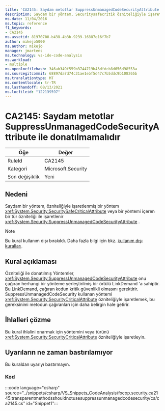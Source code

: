 ```yaml
---
title: 'CA2145: Saydam metotlar SuppressUnmanagedCodeSecurityAttribute ile donatılmamalıdır'
description: Saydam bir yöntem, Securitysafecritik özniteliğiyle işaretlenmiş bir yöntem veya bir yöntemi içeren bir tür SuppressUnmanagedCodeSecurity özniteliğiyle işaretlenir.
ms.date: 11/04/2016
ms.topic: reference
f1_keywords:
- CA2145
ms.assetid: 81970700-b438-4b3b-9239-16887e16f7b7
author: mikejo5000
ms.author: mikejo
manager: jmartens
ms.technology: vs-ide-code-analysis
ms.workload:
- multiple
ms.openlocfilehash: 346ab349f559b3744719b43dfdcb8d656d98553a
ms.sourcegitcommit: 68897da7d74c31ae1ebf5d47c7b5ddc9b108265b
ms.translationtype: MT
ms.contentlocale: tr-TR
ms.lasthandoff: 08/13/2021
ms.locfileid: "122139597"
---
```

# <a name="ca2145-transparent-methods-should-not-be-decorated-with-the-suppressunmanagedcodesecurityattribute"></a>CA2145: Saydam metotlar SuppressUnmanagedCodeSecurityAttribute ile donatılmamalıdır

|Öğe|Değer|
|-|-|
|RuleId|CA2145|
|Kategori|Microsoft.Security|
|Son değişiklik|Yeni|

## <a name="cause"></a>Nedeni
Saydam bir yöntem, özniteliğiyle işaretlenmiş bir yöntem <xref:System.Security.SecuritySafeCriticalAttribute> veya bir yöntemi içeren bir tür özniteliği ile işaretlenir <xref:System.Security.SuppressUnmanagedCodeSecurityAttribute> .

> [!NOTE]
> Bu kural kullanım dışı bırakıldı. Daha fazla bilgi için bkz. [kullanım dışı kuralları](fxcop-unported-deprecated-rules.md).

## <a name="rule-description"></a>Kural açıklaması

Özniteliği ile donatılmış Yöntemler, <xref:System.Security.SuppressUnmanagedCodeSecurityAttribute> onu çağıran herhangi bir yönteme yerleştirilmiş bir örtülü LinkDemand 'a sahiptir. Bu LinkDemand, çağıran kodun kritik güvenlikli olmasını gerektirir. SuppressUnmanagedCodeSecurity kullanan yöntemi <xref:System.Security.SecurityCriticalAttribute> özniteliğiyle işaretlemek, bu gereksinimi metodun çağıranları için daha belirgin hale getirir.

## <a name="how-to-fix-violations"></a>İhlalleri çözme

Bu kural ihlalini onarmak için yöntemini veya türünü <xref:System.Security.SecurityCriticalAttribute> özniteliğiyle işaretleyin.

## <a name="when-to-suppress-warnings"></a>Uyarıların ne zaman bastırılamıyor

Bu kuraldan uyarıyı bastırmayın.

### <a name="code"></a>Kod

:::code language="csharp" source="../snippets/csharp/VS_Snippets_CodeAnalysis/fxcop.security.ca2145.transparentmethodsshouldnotusesuppressunmanagedcodesecurity/cs/ca2145.cs" id="Snippet1":::

